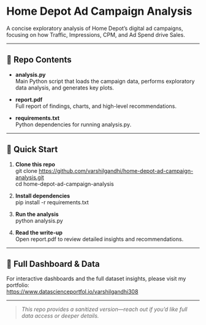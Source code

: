 # Home Depot Ad Campaign Analysis

A concise exploratory analysis of Home Depot’s digital ad campaigns, focusing on how Traffic, Impressions, CPM, and Ad Spend drive Sales.

---

## 📂 Repo Contents

- **analysis.py**  
  Main Python script that loads the campaign data, performs exploratory data analysis, and generates key plots.

- **report.pdf**  
  Full report of findings, charts, and high-level recommendations.

- **requirements.txt**  
  Python dependencies for running analysis.py.

---

## 🚀 Quick Start

1. **Clone this repo**  
   git clone https://github.com/varshilgandhi/home-depot-ad-campaign-analysis.git  
   cd home-depot-ad-campaign-analysis

2. **Install dependencies**  
   pip install -r requirements.txt

3. **Run the analysis**  
   python analysis.py

4. **Read the write-up**  
   Open report.pdf to review detailed insights and recommendations.

---

## 📖 Full Dashboard & Data

For interactive dashboards and the full dataset insights, please visit my portfolio:  
https://www.datascienceportfol.io/varshilgandhi308

---

> _This repo provides a sanitized version—reach out if you’d like full data access or deeper details._
